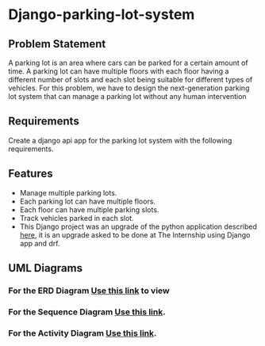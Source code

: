 # Django-parking-lot-system


## Problem Statement
A parking lot is an area where cars can be parked for a certain amount of time. A parking lot can have multiple floors with each floor having a different number of slots and each slot being suitable for different types of vehicles. 
For this problem, we have to design the next-generation parking lot system that can manage a parking lot without any human intervention 

## Requirements
Create a django api app for the parking lot system with the following requirements.

## Features

- Manage multiple parking lots.
- Each parking lot can have multiple floors.
- Each floor can have multiple parking slots.
- Track vehicles parked in each slot.
- This Django project was an upgrade of the python application described [here](https://workat.tech/machine-coding/practice/design-parking-lot-qm6hwq4wkhp8), it is an upgrade asked to be done at The Internship using Django app and drf.

## UML Diagrams

### For the ERD Diagram [Use this link](https://drive.google.com/) to view

### For the Sequence Diagram  [Use this link](https://drive.google.com/drive/folders/1dUWgmL9IASKAqQo_hWxfUt1g7QulVkgz).

### For the Activity Diagram  [Use this link](https://drive.google.com/drive/folders/1dV4tAVwPgO5O13iO97bdIFJsrIjknlt5).
